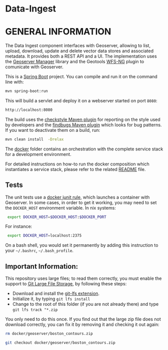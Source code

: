 # Data-Ingest

GENERAL INFORMATION
===================
The Data Ingest component interfaces with Geoserver, allowing to list, upload, download, update and delete vector data stores and associated metadata. It provides both a REST API and a UI. The implementation uses the [Geoserver Manager](https://github.com/geosolutions-it/geoserver-manager) library and the Geotools [WFS-NG](http://docs.geotools.org/latest/userguide/library/data/wfs-ng.html) plugin to comunicate with Geoserver.

This is a [Spring Boot](https://projects.spring.io/spring-boot/) project. You can compile and run it on the command line with:

```bash
mvn spring-boot:run
```

This will build a servlet and deploy it on a webserver started on port `8080`:

```bash
http://localhost:8080
```

The build uses the [checkstyle Maven plugin](https://maven.apache.org/plugins/maven-checkstyle-plugin/) for reporting on the style used by developers and the [findbugs Maven plugin](http://gleclaire.github.io/findbugs-maven-plugin/) which looks for bug patterns. If you want to deactivate them on a build, run:

```bash
mvn clean install  -Drelax
```

The [docker](./docker) folder contains an orchestration with the complete service stack for a development environment.

For detailed instructions on how-to run the docker composition which instantiates a service stack, please refer to the related [README](./docker/README.md) file.

Tests
-----
The unit tests use a [docker junit rule](https://github.com/klousiaj/docker-junit-rule), which launches a container with Geoserver. In some cases, in order to get it working, you may need to set the `DOCKER_HOST` environment variable. In nix systems:

```bash
 export DOCKER_HOST=$DOCKER_HOST:$DOCKER_PORT
```

For instance:

```bash
 export DOCKER_HOST=localhost:2375
```

On a bash shell, you would set it permanently by adding this instruction to your `~/.bashrc`, `~/.bash_profile`.

Important Information:
----------------------
This repository uses large files; to read them correctly, you must enable the support to [Git Large File Storage](https://git-lfs.github.com), by following these steps:
* Download and install the [git-lfs extension](https://git-lfs.github.com).
* Initialize it, by typing `git lfs install`
* Change to the root of this folder (if you are not already there) and type `git lfs track "*.zip`

You only need to do this once. If you find out that the large zip file does not download correctly, you can fix it by removing it and checking it out again:

```bash
rm docker/geoserver/boston_contours.zip
```

```bash
git checkout docker/geoserver/boston_contours.zip
```
